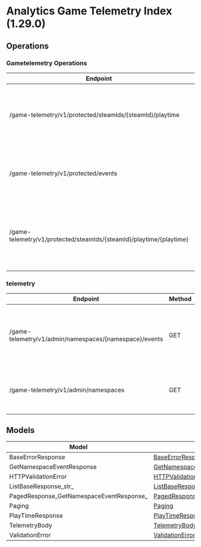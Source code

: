 [//]: # (<< Code generated. DO NOT EDIT!)

[//]: # (<< template file: ags_py_codegen)

# Analytics Game Telemetry Index (1.29.0)


## Operations

### Gametelemetry Operations
| Endpoint | Method | ID | Deprecated | Class | Wrapper | Example |
|---|---|---|---|---|---|---|
| /game-telemetry/v1/protected/steamIds/{steamId}/playtime | GET | protected_get_playtime_game_telemetry_v1_protected_steamIds__steamId__playtime_get | `false` | [ProtectedGetPlaytimeGameTelemetryV1ProtectedSteamIdsSteamIdPlaytimeGet](../../accelbyte_py_sdk/api/gametelemetry/operations/gametelemetry_operations/protected_get_playtime__9a0e17.py) | [protected_get_playtime_game_telemetry_v1_protected_steam_ids_steam_id_playtime_get](../../accelbyte_py_sdk/api/gametelemetry/wrappers/_gametelemetry_operations.py) | [accelbyte_py_sdk_cli gametelemetry-protected-get-playtime-game-telemetry-v1-protected-steam-ids-steam-id-playtime-get](../../samples/cli/accelbyte_py_sdk_cli/gametelemetry/_protected_get_playtime_game_telemetry_v1_protected_steam_ids_steam_id_playtime_get.py) |
| /game-telemetry/v1/protected/events | POST | protected_save_events_game_telemetry_v1_protected_events_post | `false` | [ProtectedSaveEventsGameTelemetryV1ProtectedEventsPost](../../accelbyte_py_sdk/api/gametelemetry/operations/gametelemetry_operations/protected_save_events_g_832bbb.py) | [protected_save_events_game_telemetry_v1_protected_events_post](../../accelbyte_py_sdk/api/gametelemetry/wrappers/_gametelemetry_operations.py) | [accelbyte_py_sdk_cli gametelemetry-protected-save-events-game-telemetry-v1-protected-events-post](../../samples/cli/accelbyte_py_sdk_cli/gametelemetry/_protected_save_events_game_telemetry_v1_protected_events_post.py) |
| /game-telemetry/v1/protected/steamIds/{steamId}/playtime/{playtime} | PUT | protected_update_playtime_game_telemetry_v1_protected_steamIds__steamId__playtime__playtime__put | `false` | [ProtectedUpdatePlaytimeGameTelemetryV1ProtectedSteamIdsSteamIdPlaytimePlaytimePut](../../accelbyte_py_sdk/api/gametelemetry/operations/gametelemetry_operations/protected_update_playti_4b5b85.py) | [protected_update_playtime_game_telemetry_v1_protected_steam_ids_steam_id_playtime_playtime_put](../../accelbyte_py_sdk/api/gametelemetry/wrappers/_gametelemetry_operations.py) | [accelbyte_py_sdk_cli gametelemetry-protected-update-playtime-game-telemetry-v1-protected-steam-ids-steam-id-playtime-playtime-put](../../samples/cli/accelbyte_py_sdk_cli/gametelemetry/_protected_update_playtime_game_telemetry_v1_protected_steam_ids_steam_id_playtime_playtime_put.py) |

### telemetry
| Endpoint | Method | ID | Deprecated | Class | Wrapper | Example |
|---|---|---|---|---|---|---|
| /game-telemetry/v1/admin/namespaces/{namespace}/events | GET | get_events_game_telemetry_v1_admin_namespaces__namespace__events_get | `false` | [GetEventsGameTelemetryV1AdminNamespacesNamespaceEventsGet](../../accelbyte_py_sdk/api/gametelemetry/operations/telemetry/get_events_game_telemet_b2983d.py) | [get_events_game_telemetry_v1_admin_namespaces_namespace_events_get](../../accelbyte_py_sdk/api/gametelemetry/wrappers/_telemetry.py) | [accelbyte_py_sdk_cli gametelemetry-get-events-game-telemetry-v1-admin-namespaces-namespace-events-get](../../samples/cli/accelbyte_py_sdk_cli/gametelemetry/_get_events_game_telemetry_v1_admin_namespaces_namespace_events_get.py) |
| /game-telemetry/v1/admin/namespaces | GET | get_namespaces_game_telemetry_v1_admin_namespaces_get | `false` | [GetNamespacesGameTelemetryV1AdminNamespacesGet](../../accelbyte_py_sdk/api/gametelemetry/operations/telemetry/get_namespaces_game_tel_1106fd.py) | [get_namespaces_game_telemetry_v1_admin_namespaces_get](../../accelbyte_py_sdk/api/gametelemetry/wrappers/_telemetry.py) | [accelbyte_py_sdk_cli gametelemetry-get-namespaces-game-telemetry-v1-admin-namespaces-get](../../samples/cli/accelbyte_py_sdk_cli/gametelemetry/_get_namespaces_game_telemetry_v1_admin_namespaces_get.py) |


## Models
| Model | Class |
|---|---|
| BaseErrorResponse | [BaseErrorResponse](../../accelbyte_py_sdk/api/gametelemetry/models/base_error_response.py) |
| GetNamespaceEventResponse | [GetNamespaceEventResponse](../../accelbyte_py_sdk/api/gametelemetry/models/get_namespace_event_response.py) |
| HTTPValidationError | [HTTPValidationError](../../accelbyte_py_sdk/api/gametelemetry/models/http_validation_error.py) |
| ListBaseResponse_str_ | [ListBaseResponseStr](../../accelbyte_py_sdk/api/gametelemetry/models/list_base_response_str.py) |
| PagedResponse_GetNamespaceEventResponse_ | [PagedResponseGetNamespaceEventResponse](../../accelbyte_py_sdk/api/gametelemetry/models/paged_response_get_namespace_event_response.py) |
| Paging | [Paging](../../accelbyte_py_sdk/api/gametelemetry/models/paging.py) |
| PlayTimeResponse | [PlayTimeResponse](../../accelbyte_py_sdk/api/gametelemetry/models/play_time_response.py) |
| TelemetryBody | [TelemetryBody](../../accelbyte_py_sdk/api/gametelemetry/models/telemetry_body.py) |
| ValidationError | [ValidationError](../../accelbyte_py_sdk/api/gametelemetry/models/validation_error.py) |
